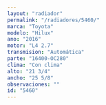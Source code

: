 ```yaml
---
layout: "radiador"
permalink: "/radiadores/5460/"
marca: "Toyota"
modelo: "Hilux"
ano: "2016"
motor: "L4 2.7"
transmision: "Automática"
parte: "16400-OC280"
clima: "Con clima"
alto: "21 3/4"
ancho: "25 5/8"
observaciones: ""
id: "5460"
---
```


